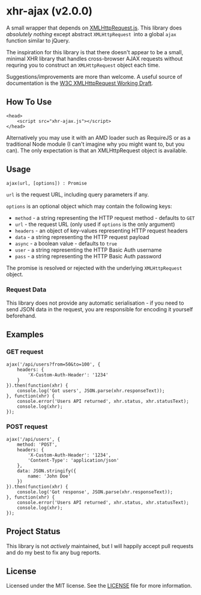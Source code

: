 # xhr-ajax (v2.0.0)

A small wrapper that depends on [XMLHttpRequest.js](http://github.com/ilinsky/xmlhttprequest). This library does _absolutely nothing_ except abstract `XMLHttpRequest `into a global `ajax` function similar to jQuery.

The inspiration for this library is that there doesn't appear to be a small, minimal XHR library that handles cross-browser AJAX requests without requring you to construct an `XMLHttpRequest` object each time.

Suggestions/improvements are more than welcome. A useful source of documentation is the [W3C XMLHttpRequest Working Draft](http://www.w3.org/TR/XMLHttpRequest/).

## How To Use

    <head>
        <script src="xhr-ajax.js"></script>
    </head>

Alternatively you may use it with an AMD loader such as RequireJS or as a traditional Node module (I can't imagine why you might want to, but you can). The only expectation is that an XMLHttpRequest object is available.

## Usage

`ajax(url, [options]) : Promise`

`url` is the request URL, including query parameters if any.

`options` is an optional object which may contain the following keys:

* `method` - a string representing the HTTP request method - defaults to `GET`
* `url` - the request URL (only used if `options` is the only argument)
* `headers` - an object of key-values representing HTTP request headers
* `data` - a string representing the HTTP request payload
* `async` - a boolean value - defaults to `true`
* `user` - a string representing the HTTP Basic Auth username
* `pass` - a string representing the HTTP Basic Auth password

The promise is resolved or rejected with the underlying `XMLHttpRequest` object.

### Request Data

This library does not provide any automatic serialisation - if you need to send JSON data in the request, you are
responsible for encoding it yourself beforehand.

## Examples

### GET request

	ajax('/api/users?from=50&to=100', {
    	headers: {
        	'X-Custom-Auth-Header': '1234'
        }
    }).then(function(xhr) {
        console.log('Got users', JSON.parse(xhr.responseText));
    }, function(xhr) {
        console.error('Users API returned', xhr.status, xhr.statusText);
        console.log(xhr);
    });

### POST request

	ajax('/api/users', {
    	method: 'POST',
        headers: {
        	'X-Custom-Auth-Header': '1234',
            'Content-Type': 'application/json'
        },
        data: JSON.stringify({
            name: 'John Doe'
        })
    }).then(function(xhr) {
        console.log('Got response', JSON.parse(xhr.responseText));
    }, function(xhr) {
        console.error('Users API returned', xhr.status, xhr.statusText);
        console.log(xhr);
    });

## Project Status

This library is not _actively_ maintained, but I will happily accept pull
requests and do my best to fix any bug reports.

## License

Licensed under the MIT license. See the [LICENSE](./LICENSE.md) file for more information.
